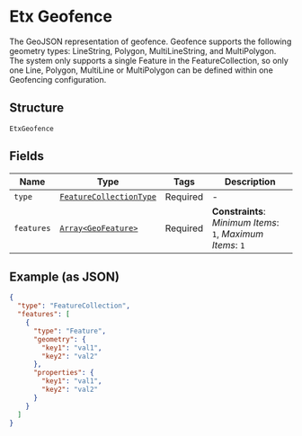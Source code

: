 
# Etx Geofence

The GeoJSON representation of geofence. Geofence supports the following geometry types: LineString, Polygon, MultiLineString, and MultiPolygon. The system only supports a single Feature in the FeatureCollection, so only one Line, Polygon, MultiLine or MultiPolygon can be defined within one Geofencing configuration.

## Structure

`EtxGeofence`

## Fields

| Name | Type | Tags | Description |
|  --- | --- | --- | --- |
| `type` | [`FeatureCollectionType`](../../doc/models/feature-collection-type.md) | Required | - |
| `features` | [`Array<GeoFeature>`](../../doc/models/geo-feature.md) | Required | **Constraints**: *Minimum Items*: `1`, *Maximum Items*: `1` |

## Example (as JSON)

```json
{
  "type": "FeatureCollection",
  "features": [
    {
      "type": "Feature",
      "geometry": {
        "key1": "val1",
        "key2": "val2"
      },
      "properties": {
        "key1": "val1",
        "key2": "val2"
      }
    }
  ]
}
```

